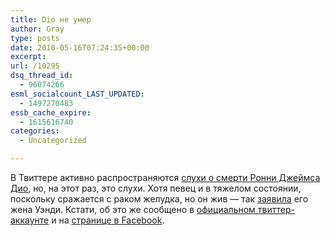 ```yaml
---
title: Dio не умер
author: Gray
type: posts
date: 2010-05-16T07:24:35+00:00
excerpt:
url: /10295
dsq_thread_id:
  - 96074266
esml_socialcount_LAST_UPDATED:
  - 1497270483
essb_cache_expire:
  - 1615616740
categories:
  - Uncategorized

---
```








В&nbsp;Твиттере активно распространяются [слухи о&nbsp;смерти Ронни Джеймса Дио][1], но, на&nbsp;этот раз, это слухи. Хотя певец и&nbsp;в&nbsp;тяжелом состоянии, поскольку сражается с&nbsp;раком желудка, но&nbsp;он&nbsp;жив&nbsp;&mdash; так [заявила][2] его жена Уэнди. Кстати, об&nbsp;это&nbsp;же сообщено в&nbsp;[официальном твиттер-аккаунте][3] и&nbsp;на&nbsp;[странице в&nbsp;Facebook][4].

 [1]: http://twitter.com/#search?q=dio
 [2]: http://www.roadrunnerrecords.com/blabbermouth.net/news.aspx?mode=Article&newsitemID=140115
 [3]: http://twitter.com/OfficialRJDio/status/14085800908
 [4]: http://www.facebook.com/OfficialRonnieJamesDio
